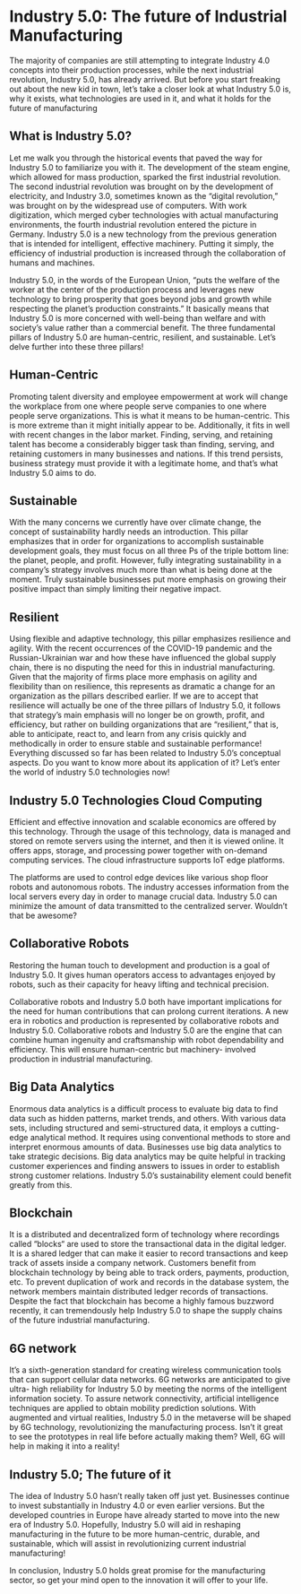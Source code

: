 # Industry 5.0: The future of Industrial Manufacturing

The majority of companies are still
attempting to integrate Industry 4.0
concepts into their production processes,
while the next industrial revolution,
Industry 5.0, has already arrived. But
before you start freaking out about the
new kid in town, let’s take a closer
look
at
what Industry 5.0 is, why
it exists, what technologies are used
in it, and what it holds for the future of
manufacturing

## What is Industry 5.0?

Let me walk you through the historical
events that paved the way for Industry
5.0 to familiarize you with it. The
development of the steam engine, which
allowed for mass production, sparked
the first industrial revolution. The second
industrial revolution was brought on
by the development of electricity, and
Industry 3.0, sometimes known as the
“digital revolution,” was brought on by
the widespread use of computers. With
work digitization, which merged cyber
technologies with actual manufacturing
environments, the fourth industrial
revolution entered the picture in Germany.
Industry 5.0 is a new technology from the
previous generation that is intended for
intelligent, effective machinery. Putting
it simply, the efficiency of industrial
production is increased through the
collaboration of humans and machines.

Industry 5.0, in the words of the
European Union, “puts the welfare of the
worker at the center of the production
process and leverages new technology
to bring prosperity that goes beyond jobs
and growth while respecting the planet’s
production constraints.” It basically means
that Industry 5.0 is more concerned with
well-being than welfare and with society’s
value rather than a commercial benefit.
The three fundamental pillars of Industry
5.0 are human-centric, resilient, and
sustainable. Let’s delve further into these
three pillars!

## Human-Centric

Promoting talent diversity and
employee empowerment at work will
change the workplace from one where
people serve companies to one where
people serve organizations. This is what it
means to be human-centric. This is more
extreme than it might initially appear to
be. Additionally, it fits in well with recent
changes in the labor market. Finding,
serving, and retaining talent has become
a considerably bigger task than finding,
serving, and retaining customers in many
businesses and nations. If this trend
persists, business strategy must provide
it with a legitimate home, and that’s what
Industry 5.0 aims to do.

## Sustainable

With the many concerns we currently
have over climate change, the concept
of sustainability hardly needs an
introduction. This pillar emphasizes that
in order for organizations to accomplish
sustainable development goals, they
must focus on all three Ps of the triple
bottom line: the planet, people, and profit.
However, fully integrating sustainability in
a company’s strategy involves much more
than what is being done at the moment.
Truly sustainable businesses put more
emphasis on growing their positive impact
than simply limiting their negative impact.

## Resilient

Using
flexible
and
adaptive
technology, this pillar emphasizes
resilience and agility. With the recent
occurrences of the COVID-19 pandemic
and the Russian-Ukrainian war and how
these have influenced the global supply
chain, there is no disputing the need for
this in industrial manufacturing. Given
that the majority of firms place more
emphasis on agility and flexibility than on
resilience, this represents as dramatic a
change for an organization as the pillars
described earlier. If we are to accept
that resilience will actually be one of the
three pillars of Industry 5.0, it follows that
strategy’s main emphasis will no longer
be on growth, profit, and efficiency, but
rather on building organizations that are
“resilient,” that is, able to anticipate, react
to, and learn from any crisis quickly and
methodically in order to ensure stable and
sustainable performance!
Everything discussed so far has been
related to Industry 5.0’s conceptual
aspects. Do you want to know more about
its application of it? Let’s enter the world
of industry 5.0 technologies now!

## Industry 5.0 Technologies Cloud Computing

Efficient and effective innovation and
scalable economics are offered by this
technology. Through the usage of this
technology, data is managed and stored
on remote servers using the internet, and
then it is viewed online. It offers apps,
storage, and processing power together
with on-demand computing services. The
cloud infrastructure supports IoT edge
platforms.

The platforms are used to control
edge devices like various shop floor
robots and autonomous robots. The
industry accesses information from
the local servers every day in order to
manage crucial data. Industry 5.0 can
minimize the amount of data transmitted
to the centralized server. Wouldn’t that be
awesome?

## Collaborative Robots

Restoring the human touch to
development and production is a goal of
Industry 5.0. It gives human operators
access to advantages enjoyed by robots,
such as their capacity for heavy lifting and
technical precision.

Collaborative robots and Industry 5.0
both have important implications for the
need for human contributions that can
prolong current iterations. A new era in
robotics and production is represented
by collaborative robots and Industry 5.0.
Collaborative robots and Industry 5.0
are the engine that can combine human
ingenuity and craftsmanship with robot
dependability and efficiency. This will
ensure human-centric but machinery-
involved
production
in
industrial
manufacturing.

## Big Data Analytics

Enormous data analytics is a difficult
process to evaluate big data to find data
such as hidden patterns, market trends,
and others. With various data sets,
including structured and semi-structured
data, it employs a cutting-edge analytical
method. It requires using conventional
methods to store and interpret enormous
amounts of data. Businesses use big
data analytics to take strategic decisions.
Big data analytics may be quite helpful
in tracking customer experiences and
finding answers to issues in order to
establish strong customer relations.
Industry 5.0’s sustainability element
could benefit greatly from this.

## Blockchain

It is a distributed and decentralized
form of technology where recordings
called “blocks“ are used to store the
transactional data in the digital ledger.
It is a shared ledger that can make
it easier to record transactions and
keep track of assets inside a company
network. Customers benefit from
blockchain technology by being able
to track orders, payments, production,
etc. To prevent duplication of work and
records in the database system, the
network members maintain distributed
ledger records of transactions. Despite
the fact that blockchain has become a
highly famous buzzword recently, it can
tremendously help Industry 5.0 to shape
the supply chains of the future industrial
manufacturing.

## 6G network

It’s a sixth-generation standard for
creating wireless communication tools
that can support cellular data networks.
6G networks are anticipated to give ultra-
high reliability for Industry 5.0 by meeting
the norms of the intelligent information
society. To assure network connectivity,
artificial intelligence techniques are
applied to obtain mobility prediction
solutions. With augmented and virtual
realities, Industry 5.0 in the metaverse
will be shaped by 6G technology,
revolutionizing
the
manufacturing
process. Isn’t it great to see the prototypes
in real life before actually making them?
Well, 6G will help in making it into a reality!

## Industry 5.0; The future of it

The idea of Industry 5.0 hasn’t really
taken off just yet. Businesses continue
to invest substantially in Industry 4.0 or
even earlier versions. But the developed
countries in Europe have already started
to move into the new era of Industry 5.0.
Hopefully, Industry 5.0 will aid in reshaping
manufacturing in the future to be more
human-centric, durable, and sustainable,
which will assist in revolutionizing current
industrial manufacturing!

In conclusion, Industry 5.0 holds great
promise for the manufacturing sector, so
get your mind open to the innovation it will
offer to your life.
